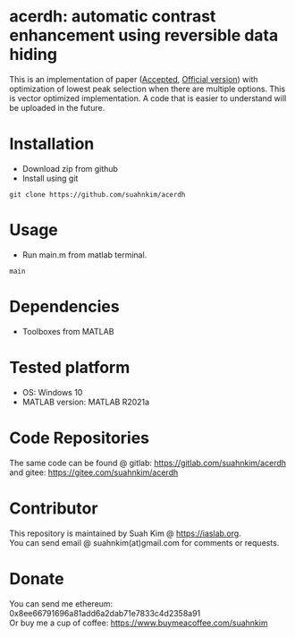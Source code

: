 # acerdh: automatic contrast enhancement using reversible data hiding
This is an implementation of paper (<a href="https://iaslab.org/paper/[Accepted_version]Automatic_Contrast_Enhancement_using_Reversible_Data_Hiding.pdf">Accepted</a>, <a href="https://ieeexplore.ieee.org/document/7368603">Official version</a>) with optimization of lowest peak selection when there are multiple options. 
This is vector optimized implementation. A code that is easier to understand will be uploaded in the future.

# Installation
- Download zip from github
- Install using git 
```
git clone https://github.com/suahnkim/acerdh
```

# Usage
- Run main.m from matlab terminal.
```
main
```

# Dependencies
- Toolboxes from MATLAB

# Tested platform
- OS: Windows 10 
- MATLAB version: MATLAB R2021a

# Code Repositories
The same code can be found @ gitlab: https://gitlab.com/suahnkim/acerdh and gitee: https://gitee.com/suahnkim/acerdh

# Contributor
This repository is maintained by Suah Kim @ https://iaslab.org.
<br>You can send email @ suahnkim(at)gmail.com for comments or requests.

# Donate
You can send me ethereum: 0x8ee66791696a81add6a2dab71e7833c4d2358a91
<br> Or buy me a cup of coffee: https://www.buymeacoffee.com/suahnkim 
